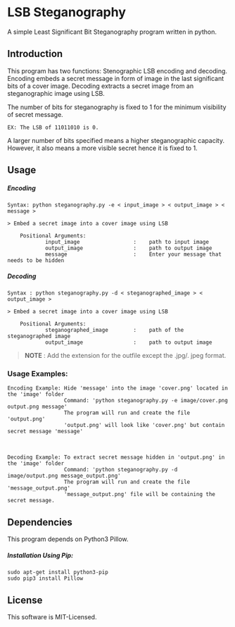# LSB Steganography
A simple Least Significant Bit Steganography program written in python.

## Introduction

This program has two functions: Stenographic LSB encoding and decoding.
Encoding embeds a secret message in form of image in the last significant bits of a cover image.
Decoding extracts a secret image from an steganographic image using LSB.

The number of bits for steganography is fixed to 1 for the minimum visibility of secret message.

    EX: The LSB of 11011010 is 0.

A larger number of bits specified means a higher steganographic capacity. However,
it also means a more visible secret hence it is fixed to 1.

## Usage

##### Encoding
    Syntax: python steganography.py -e < input_image > < output_image > < message >

    > Embed a secret image into a cover image using LSB

        Positional Arguments:
                input_image                 :    path to input image
                output_image                :    path to output image
                message                     :    Enter your message that needs to be hidden

##### Decoding
    Syntax : python steganography.py -d < steganographed_image > < output_image >

    > Embed a secret image into a cover image using LSB

        Positional Arguments:
                steganographed_image        :    path of the steganographed image
                output_image                :    path to output image

>**NOTE** : Add the extension for the outfile except the .jpg/. jpeg format.

### Usage Examples:
    Encoding Example: Hide 'message' into the image 'cover.png' located in the 'image' folder
                      Command: 'python steganography.py -e image/cover.png output.png message'
                      The program will run and create the file 'output.png'
                      'output.png' will look like 'cover.png' but contain secret message 'message'
<br/>

    Decoding Example: To extract secret message hidden in 'output.png' in the 'image' folder
                      Command: 'python steganography.py -d image/output.png message_output.png'
                      The program will run and create the file 'message_output.png'
                      'message_output.png' file will be containing the secret message.

## Dependencies 

This program depends on Python3 Pillow.

##### Installation Using Pip:
    sudo apt-get install python3-pip
    sudo pip3 install Pillow
    
## License

This software is MIT-Licensed.
